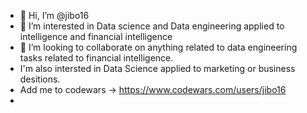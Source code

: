 - 👋 Hi, I’m @jibo16
- 👀 I’m interested in Data science and Data engineering applied to intelligence and financial intelligence 
- 💞️ I’m looking to collaborate on anything related to data engineering tasks related to financial intelligence.
- I'm also intersted in Data Science applied to marketing or business desitions.
- Add me to codewars -> https://www.codewars.com/users/jibo16
- 


<!---
jibo16/jibo16 is a ✨ special ✨ repository because its `README.md` (this file) appears on your GitHub profile.
You can click the Preview link to take a look at your changes.
--->
